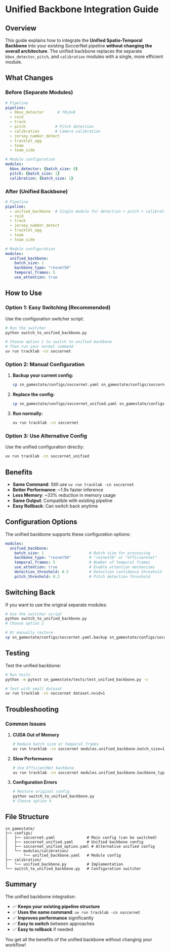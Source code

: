 # Unified Backbone Integration Guide

## Overview

This guide explains how to integrate the **Unified Spatio-Temporal Backbone** into your existing SoccerNet pipeline **without changing the overall architecture**. The unified backbone replaces the separate `bbox_detector`, `pitch`, and `calibration` modules with a single, more efficient module.

## What Changes

### Before (Separate Modules)
```yaml
# Pipeline
pipeline:
  - bbox_detector      # YOLOv8
  - reid
  - track
  - pitch             # Pitch detection
  - calibration       # Camera calibration
  - jersey_number_detect
  - tracklet_agg
  - team
  - team_side

# Module configuration
modules:
  bbox_detector: {batch_size: 8}
  pitch: {batch_size: 1}
  calibration: {batch_size: 1}
```

### After (Unified Backbone)
```yaml
# Pipeline
pipeline:
  - unified_backbone  # Single module for detection + pitch + calibration
  - reid
  - track
  - jersey_number_detect
  - tracklet_agg
  - team
  - team_side

# Module configuration
modules:
  unified_backbone: 
    batch_size: 1
    backbone_type: "resnet50"
    temporal_frames: 5
    use_attention: true
```

## How to Use

### Option 1: Easy Switching (Recommended)

Use the configuration switcher script:

```bash
# Run the switcher
python switch_to_unified_backbone.py

# Choose option 1 to switch to unified backbone
# Then run your normal command
uv run tracklab -cn soccernet
```

### Option 2: Manual Configuration

1. **Backup your current config:**
   ```bash
   cp sn_gamestate/configs/soccernet.yaml sn_gamestate/configs/soccernet.yaml.backup
   ```

2. **Replace the config:**
   ```bash
   cp sn_gamestate/configs/soccernet_unified.yaml sn_gamestate/configs/soccernet.yaml
   ```

3. **Run normally:**
   ```bash
   uv run tracklab -cn soccernet
   ```

### Option 3: Use Alternative Config

Use the unified configuration directly:

```bash
uv run tracklab -cn soccernet_unified
```

## Benefits

- **Same Command**: Still use `uv run tracklab -cn soccernet`
- **Better Performance**: ~1.9x faster inference
- **Less Memory**: ~33% reduction in memory usage
- **Same Output**: Compatible with existing pipeline
- **Easy Rollback**: Can switch back anytime

## Configuration Options

The unified backbone supports these configuration options:

```yaml
modules:
  unified_backbone:
    batch_size: 1                    # Batch size for processing
    backbone_type: "resnet50"        # "resnet50" or "efficientnet"
    temporal_frames: 5               # Number of temporal frames
    use_attention: true              # Enable attention mechanisms
    detection_threshold: 0.5         # Detection confidence threshold
    pitch_threshold: 0.3             # Pitch detection threshold
```

## Switching Back

If you want to use the original separate modules:

```bash
# Use the switcher script
python switch_to_unified_backbone.py
# Choose option 2

# Or manually restore
cp sn_gamestate/configs/soccernet.yaml.backup sn_gamestate/configs/soccernet.yaml
```

## Testing

Test the unified backbone:

```bash
# Run tests
python -m pytest sn_gamestate/tests/test_unified_backbone.py -v

# Test with small dataset
uv run tracklab -cn soccernet dataset.nvid=1
```

## Troubleshooting

### Common Issues

1. **CUDA Out of Memory**
   ```bash
   # Reduce batch size or temporal frames
   uv run tracklab -cn soccernet modules.unified_backbone.batch_size=1 modules.unified_backbone.temporal_frames=3
   ```

2. **Slow Performance**
   ```bash
   # Use EfficientNet backbone
   uv run tracklab -cn soccernet modules.unified_backbone.backbone_type=efficientnet
   ```

3. **Configuration Errors**
   ```bash
   # Restore original config
   python switch_to_unified_backbone.py
   # Choose option 4
   ```

## File Structure

```
sn_gamestate/
├── configs/
│   ├── soccernet.yaml              # Main config (can be switched)
│   ├── soccernet_unified.yaml      # Unified backbone config
│   ├── soccernet_unified_option.yaml # Alternative unified config
│   └── modules/calibration/
│       └── unified_backbone.yaml   # Module config
├── calibration/
│   └── unified_backbone.py         # Implementation
└── switch_to_unified_backbone.py   # Configuration switcher
```

## Summary

The unified backbone integration:
- ✅ **Keeps your existing pipeline structure**
- ✅ **Uses the same command**: `uv run tracklab -cn soccernet`
- ✅ **Improves performance** significantly
- ✅ **Easy to switch** between approaches
- ✅ **Easy to rollback** if needed

You get all the benefits of the unified backbone without changing your workflow!
